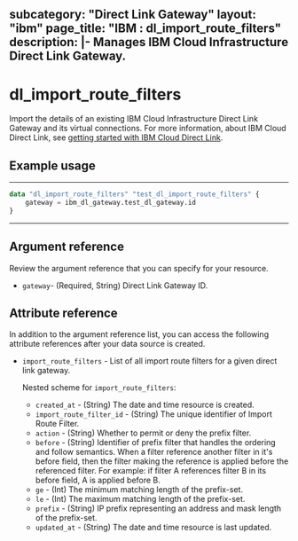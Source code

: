 
subcategory: "Direct Link Gateway"
layout: "ibm"
page_title: "IBM : dl_import_route_filters"
description: |-
  Manages IBM Cloud Infrastructure Direct Link Gateway.
---

# dl_import_route_filters

Import the details of an existing IBM Cloud Infrastructure Direct Link Gateway and its virtual connections. For more information, about IBM Cloud Direct Link, see [getting started with IBM Cloud Direct Link](https://cloud.ibm.com/docs/dl?topic=dl-get-started-with-ibm-cloud-dl).


## Example usage

---
```terraform
data "dl_import_route_filters" "test_dl_import_route_filters" {
    gateway = ibm_dl_gateway.test_dl_gateway.id
}
```
---
## Argument reference
Review the argument reference that you can specify for your resource. 

- `gateway`- (Required, String) Direct Link Gateway ID.


## Attribute reference
In addition to the argument reference list, you can access the following attribute references after your data source is created.

- `import_route_filters` - List of all import route filters for a given direct link gateway.

   Nested scheme for `import_route_filters`:
  - `created_at` - (String) The date and time resource is created.
  - `import_route_filter_id` - (String) The unique identifier of Import Route Filter.
  - `action` - (String) Whether to permit or deny the prefix filter.
  - `before` - (String) Identifier of prefix filter that handles the ordering and follow semantics. When a filter reference another filter in it's before field, then the filter making the reference is applied before the referenced filter. For example: if filter A references filter B in its before field, A is applied before B.
  - `ge` - (Int) The minimum matching length of the prefix-set.
  - `le` - (Int) The maximum matching length of the prefix-set.
  - `prefix` - (String) IP prefix representing an address and mask length of the prefix-set.
  - `updated_at` - (String) The date and time resource is last updated.

